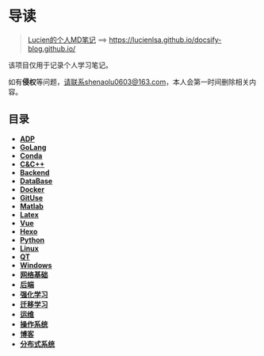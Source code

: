 #  导读

> [Lucien的个人MD笔记](https://lucienlsa.github.io/docsify-blog.github.io/) ==> https://lucienlsa.github.io/docsify-blog.github.io/

该项目仅用于记录个人学习笔记。

如有**侵权**等问题，请联系shenaolu0603@163.com，本人会第一时间删除相关内容。



## 目录
* [**ADP**](/study/ADP/README)
* [**GoLang**](/study/GoLang/README)
* [**Conda**](/study/Conda/README)
* [**C&C++**](/study/C&C++/README)
* [**Backend**](/study/Backend/README)
* [**DataBase**](/study/DataBase/README)
* [**Docker**](/study/Docker/README)
* [**GitUse**](/study/GitUse/README)
* [**Matlab**](/study/Matlab/README)
* [**Latex**](/study/Latex/README)
* [**Vue**](/study/Vue/README)
* [**Hexo**](/study/Hexo/README)
* [**Python**](/study/Python/README)
* [**Linux**](/study/Linux/README)
* [**QT**](/study/QT/README)
* [**Windows**](/study/Windows/README)
* [**网络基础**](/study/网络基础/README)
* [**后端**](/study/后端/README)
* [**强化学习**](/study/强化学习/README)
* [**迁移学习**](/study/迁移学习/README)
* [**运维**](/study/运维/README)
* [**操作系统**](/study/操作系统/README)
* [**博客**](/study/博客/README)
* [**分布式系统**](/study/分布式系统/README)


